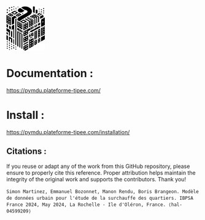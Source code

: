 <img src="figures/logo-pymdu.png" alt="drawing" width="100"/>

# Documentation :
https://pymdu.plateforme-tipee.com/

# Install :
https://pymdu.plateforme-tipee.com/installation/

## Citations :
If you reuse or adapt any of the work from this GitHub repository, please ensure to properly cite this reference. Proper attribution helps maintain the integrity of the original work and supports the contributors. 
Thank you!


```Simon Martinez, Emmanuel Bozonnet, Manon Rendu, Boris Brangeon. Modèle de données urbain pour l'étude de la surchauffe des quartiers. IBPSA France 2024, May 2024, La Rochelle - Ile d'Oléron, France. ⟨hal-04599209⟩```

